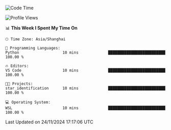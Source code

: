 <!--START_SECTION:waka-->
![Code Time](http://img.shields.io/badge/Code%20Time-2%2C129%20hrs%2018%20mins-blue)

![Profile Views](http://img.shields.io/badge/Profile%20Views-6-blue)

📊 **This Week I Spent My Time On** 

```text
🕑︎ Time Zone: Asia/Shanghai

💬 Programming Languages: 
Python                   10 mins             █████████████████████████   100.00 % 

🔥 Editors: 
VS Code                  10 mins             █████████████████████████   100.00 % 

🐱‍💻 Projects: 
star_identification      10 mins             █████████████████████████   100.00 % 

💻 Operating System: 
WSL                      10 mins             █████████████████████████   100.00 % 
```


 Last Updated on 24/11/2024 17:17:06 UTC
<!--END_SECTION:waka-->